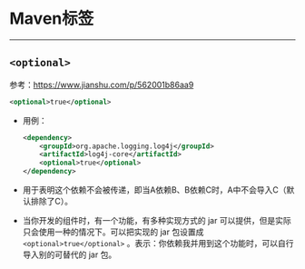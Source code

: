 # Maven标签

---

## `<optional>`

参考：https://www.jianshu.com/p/562001b86aa9

```xml
<optional>true</optional>
```

- 用例：

  ```xml
  <dependency>
      <groupId>org.apache.logging.log4j</groupId>
      <artifactId>log4j-core</artifactId>
      <optional>true</optional>
  </dependency>
  ```

  

- 用于表明这个依赖不会被传递，即当A依赖B、B依赖C时，A中不会导入C（默认排除了C）。

- 当你开发的组件时，有一个功能，有多种实现方式的 jar 可以提供，但是实际只会使用一种的情况下。可以把实现的 jar 包设置成 `<optional>true</optional>` 。表示：你依赖我并用到这个功能时，可以自行导入别的可替代的 jar 包。